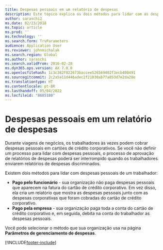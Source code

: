 ```yaml
---
title: Despesas pessoais em um relatório de despesas
description: Este tópico explica os dois métodos para lidar com as despesas pessoais de um trabalhador no Microsoft Dynamics 365 Finance.
author: saraschi2
ms.date: 02/23/2018
ms.topic: article
ms.prod: ''
ms.technology: ''
ms.search.form: TrvParameters
audience: Application User
ms.reviewer: johnmichalak
ms.search.region: Global
ms.author: saraschi
ms.search.validFrom: 2016-02-28
ms.dyn365.ops.version: AX 7.0.0
ms.openlocfilehash: 1c3c382f822673baccee526569402f3ecb400491
ms.sourcegitcommit: 2c2a5a11d446adec2f21030ab77a053d7e2da28e
ms.translationtype: HT
ms.contentlocale: pt-BR
ms.lasthandoff: 05/04/2022
ms.locfileid: "8685180"
---
```

# <a name="personal-expenses-on-an-expense-report"></a>Despesas pessoais em um relatório de despesas

Durante viagens de negócios, os trabalhadores às vezes podem cobrar despesas pessoais em cartões de crédito corporativos. Se você não definir um processo para lidar com despesas pessoais, o processo de aprovação de relatórios de despesas poderá ser interrompido quando os trabalhadores enviarem relatórios de despesas discriminados. 

Existem dois métodos para lidar com despesas pessoais de um trabalhador:

- **Pago pelo funcionário** - sua organização não paga despesas pessoais que aparecem na fatura do cartão de crédito corporativo. Em vez disso, ela cria um relatório que mostra as despesas pessoais junto com as despesas corporativas que foram cobradas do cartão de crédito corporativo.
- **Pago pela empresa** - sua organização paga toda a conta do cartão de crédito corporativo e, em seguida, debita na conta do trabalhador as despesas pessoais.

Você pode selecionar o método que sua organização usa na página **Parâmetros de gerenciamento de despesas**.


[!INCLUDE[footer-include](../includes/footer-banner.md)]